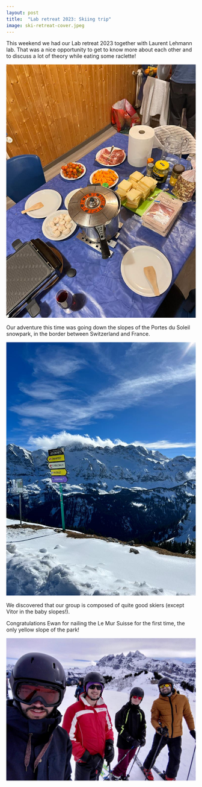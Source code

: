 ```yaml
---
layout: post
title:  "Lab retreat 2023: Skiing trip"
image: ski-retreat-cover.jpeg
---
```


This weekend we had our Lab retreat 2023 together with Laurent Lehmann lab. That was a nice opportunity to get to know more about each other and to discuss a lot of theory while eating some raclette! 

<img src="/assets/images/ski-retreat-dinner.jpeg"  max-width="50%" class="center">

Our adventure this time was going down the slopes of the Portes du Soleil snowpark, in the border between Switzerland and France.

<img src="/assets/images/ski-retreat-view.jpeg"  max-width="50%" class="center">

We discovered that our group is composed of quite good skiers (except Vitor in the baby slopes!). 

Congratulations Ewan for nailing the Le Mur Suisse for the first time, the only yellow slope of the park!

<img src="/assets/images/ski-retreat-cover.jpeg"  max-width="50%" class="center">